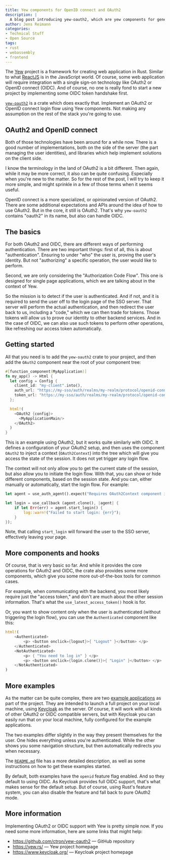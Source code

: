 ```yaml
---
title: Yew components for OpenID connect and OAuth2 
description: |
  A blog post introducing yew-oauth2, which are yew components for general purpose OpenID connect and OAuth2.
author: Jens Reimann
categories:
- Technical Stuff
- Open Source
tags:
- rust
- webassembly
- frontend
---
```


The [Yew](https://yew.rs/) project is a framework for creating web application in Rust. Similar to what
[ReactJS](https://react.dev/) is in the JavaScript world. Of course, some web application will require integration with
a single sign-on technology like OAuth2 or OpenID connect (OIDC). And of course, no one is really fond to start a new
project by implementing some OIDC token handshake first.

[`yew-oauth2`](https://github.com/ctron/yew-oauth2/) is a crate which does exactly that. Implement an OAuth2 or
OpenID connect login flow using Yew components. Not making any assumption on the rest of the stack you're going to use.

<!-- more -->

## OAuth2 and OpenID connect

Both of those technologies have been around for a while now. There is a good number of implementations, both on the
side of the server (the part managing the user identities), and libraries which help implement solutions
on the client side.

I know the terminology in the land of OAuth2 is a bit different. Then again, while it may be more correct, it also can
be quite confusing. Especially when you're new to the matter. So for the rest of the post, I will try to keep it more
simple, and might sprinkle in a few of those terms when it seems useful.

OpenID connect is a more specialized, or opinionated version of OAuth2. There are some additional expectations and APIs
around the idea of how to use OAuth2. But in the core, it still is OAuth2. That's why `yew-oauth2` contains "oauth2" in
its name, but also can handle OIDC.

## The basics

For both OAuth2 and OIDC, there are different ways of performing authentication. There are two important things: first
of all, this is about "authentication". Ensuring to under "who" the user is, proving the user's identity. But not
"authorizing" a specific operation, the user would like to perform.

Second, we are only considering the "Authorization Code Flow". This one is designed for single page applications, which
we are talking about in the context of Yew.

So the mission is to detect if the user is authenticated. And if not, and it is required to send the user off to the
login page of the SSO server. That server will perform the actual authentication, and then redirect the user back to us,
including a "code," which we can then trade for tokens. Those tokens will allow us to prove our identity to other
backend services. And in the case of OIDC, we can also use such tokens to perform other operations, like refreshing
our access token automatically.

## Getting started

All that you need is to add the `yew-oauth2` crate to your project, and then add the `OAuth2` component near the root
of your component tree:

```rust
#[function_component(MyApplication)]
fn my_app() -> Html {
  let config = Config {
    client_id: "my-client".into(),
    auth_url: "https://my-sso/auth/realms/my-realm/protocol/openid-connect/auth".into(),
    token_url: "https://my-sso/auth/realms/my-realm/protocol/openid-connect/token".into(),
  };

  html!(
    <OAuth2 {config}>
      <MyApplicationMain/>
    </OAuth2>
  )
}
```

This is an example using OAuth2, but it works quite similarly with OIDC. It defines a configuration of your OAuth2
setup, and then uses the component `OAuth2` to inject a context (`OAuth2Context`) into the tree which will give you
access the state of the session. It does not yet trigger any login flow.

The context will not only allow you to get the current state of the session, but also allow you to initiate the login
flow. With that, you can show or hide different components, based on the session state. And you can, either manually
or automatically, start the login flow. For example:

```rust
let agent = use_auth_agent().expect("Requires OAuth2Context component in parent hierarchy");

let login = use_callback (agent.clone(), |agent| {
    if let Err(err) = agent.start_login() {
        log::warn!("Failed to start login: {err}");
    }
});
```

Note, that calling `start_login` will forward the user to the SSO server, effectively leaving your page.

## More components and hooks

Of course, that is very basic so far. And while it provides the core operations for OAuth2 and OIDC, the crate also
provides some more components, which give you some more out-of-the-box tools for common cases.

For example, when communicating with the backend, you most likely require just the "access token," and don't are much
about the other session information. That's what the `use_latest_access_token()` hook is for.

Or, you want to show content only when the user is authenticated (without triggering the login flow), you can use the
`Authenticated` component like this:

```rust
html!(
    <Authenticated>
        <p> <button onclick={logout}>{ "Logout" }</button> </p>
    </Authenticated>
    <NotAuthenticated>
        <p> { "You need to log in" } </p>
        <p> <button onclick={login.clone()}>{ "Login" }</button> </p>
    </NotAuthenticated>
)
```

## More examples

As the matter can be quite complex, there are two [example applications](https://github.com/ctron/yew-oauth2#examples)
as part of the project. They are intended to launch a full project on your local machine, using
[Keycloak](https://www.keycloak.org/) as the server. Of course, it will work with all kinds of other OAuth2 or OIDC
compatible servers, but with Keycloak you can easily run that on your local machine, fully configured for the
example applications.

The two examples differ slightly in the way they present themselves for the user. One hides everything unless you're
authenticated. While the other shows you some navigation structure, but then automatically redirects you when necessary.

The [`README.md`](https://github.com/ctron/yew-oauth2/blob/main/README.md) file has a more detailed description, as
well as some instructions on how to get these examples started.

By default, both examples have the `openid` feature flag enabled. And so they default to using OIDC. As Keycloak
provides full OIDC support, that's what makes sense for the default setup. But of course, using Rust's feature system,
you can also disable the feature and fall back to pure OAuth2 mode.

## More information

Implementing OAuth2 or OIDC support with Yew is pretty simple now. If you need some more information, here are some
links that might help:

* <https://github.com/ctron/yew-oauth2> — GitHub repository
* <https://yew.rs/> — Yew project homepage
* <https://www.keycloak.org/> — Keycloak project homepage

